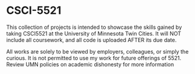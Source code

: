 # CSCI-5521

This collection of projects is intended to showcase the skills gained by taking CSCI5521 at the University of Minnesota Twin Cities. 
It will NOT include all coursework, and all code is uploaded AFTER its due date.

All works are solely to be viewed by employers, colleagues, or simply the curious.
It is not permitted to use my work for future offerings of 5521. Review UMN policies on academic dishonesty for more information
